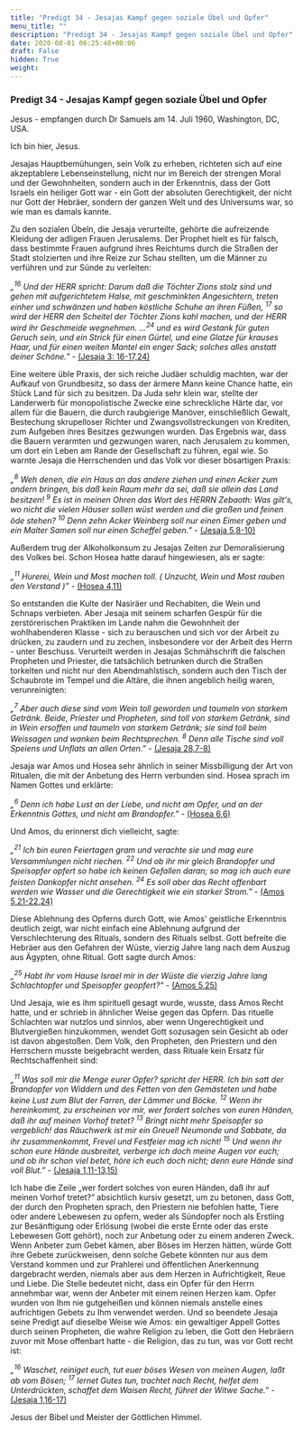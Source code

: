 ```yaml
---
title: "Predigt 34 - Jesajas Kampf gegen soziale Übel und Opfer"
menu_title: ""
description: "Predigt 34 - Jesajas Kampf gegen soziale Übel und Opfer"
date: 2020-08-01 06:25:48+00:06
draft: False
hidden: True
weight:
---
```

### Predigt 34 - Jesajas Kampf gegen soziale Übel und Opfer

Jesus - empfangen durch Dr Samuels am 14. Juli 1960, Washington, DC, USA.

Ich bin hier, Jesus.

Jesajas Hauptbemühungen, sein Volk zu erheben, richteten sich auf eine akzeptablere Lebenseinstellung, nicht nur im Bereich der strengen Moral und der Gewohnheiten, sondern auch in der Erkenntnis, dass der Gott Israels ein heiliger Gott war - ein Gott der absoluten Gerechtigkeit, der nicht nur Gott der Hebräer, sondern der ganzen Welt und des Universums war, so wie man es damals kannte.

Zu den sozialen Übeln, die Jesaja verurteilte, gehörte die aufreizende Kleidung der adligen Frauen Jerusalems. Der Prophet hielt es für falsch, dass bestimmte Frauen aufgrund ihres Reichtums durch die Straßen der Stadt stolzierten und ihre Reize zur Schau stellten, um die Männer zu verführen und zur Sünde zu verleiten:

*„<sup>16</sup> Und der HERR spricht: Darum daß die Töchter Zions stolz sind und gehen mit aufgerichtetem Halse, mit geschminkten Angesichtern, treten einher und schwänzen und haben köstliche Schuhe an ihren Füßen, <sup>17</sup> so wird der HERR den Scheitel der Töchter Zions kahl machen, und der HERR wird ihr Geschmeide wegnehmen. ...<sup>24</sup> und es wird Gestank für guten Geruch sein, und ein Strick für einen Gürtel, und eine Glatze für krauses Haar, und für einen weiten Mantel ein enger Sack; solches alles anstatt deiner Schöne.”* - [(Jesaja 3: 16-17,24)](https://www.biblegateway.com/passage/?search=Jesaja+3&version=LUTH1545;NGU-DE;SCH2000;SCH1951)

Eine weitere üble Praxis, der sich reiche Judäer schuldig machten, war der Aufkauf von Grundbesitz, so dass der ärmere Mann keine Chance hatte, ein Stück Land für sich zu besitzen. Da Juda sehr klein war, stellte der Landerwerb für monopolistische Zwecke eine schreckliche Härte dar, vor allem für die Bauern, die durch raubgierige Manöver, einschließlich Gewalt, Bestechung skrupelloser Richter und Zwangsvollstreckungen von Krediten, zum Aufgeben ihres Besitzes gezwungen wurden. Das Ergebnis war, dass die Bauern verarmten und gezwungen waren, nach Jerusalem zu kommen, um dort ein Leben am Rande der Gesellschaft zu führen, egal wie. So warnte Jesaja die Herrschenden und das Volk vor dieser bösartigen Praxis:

*„<sup>8</sup> Weh denen, die ein Haus an das andere ziehen und einen Acker zum andern bringen, bis daß kein Raum mehr da sei, daß sie allein das Land besitzen! <sup>9</sup> Es ist in meinen Ohren das Wort des HERRN Zebaoth: Was gilt's, wo nicht die vielen Häuser sollen wüst werden und die großen und feinen öde stehen? <sup>10</sup> Denn zehn Acker Weinberg soll nur einen Eimer geben und ein Malter Samen soll nur einen Scheffel geben.”* - [(Jesaja 5,8-10)](https://www.biblegateway.com/passage/?search=Jesaja+5&version=LUTH1545;NGU-DE;SCH2000;SCH1951)

Außerdem trug der Alkoholkonsum zu Jesajas Zeiten zur Demoralisierung des Volkes bei. Schon Hosea hatte darauf hingewiesen, als er sagte:

*„<sup>11</sup> Hurerei, Wein und Most machen toll. ( Unzucht, Wein und Most rauben den Verstand )”*  - [(Hosea 4,11)](https://www.biblegateway.com/passage/?search=Hosea+4&version=LUTH1545;NGU-DE;SCH2000;SCH1951)

So entstanden die Kulte der Nasiräer und Rechabiten, die Wein und Schnaps verbieten. Aber Jesaja mit seinem scharfen Gespür für die zerstörerischen Praktiken im Lande nahm die Gewohnheit der wohlhabenderen Klasse - sich zu berauschen und sich vor der Arbeit zu drücken, zu zaudern und zu zechen, insbesondere vor der Arbeit des Herrn - unter Beschuss. Verurteilt werden in Jesajas Schmähschrift die falschen Propheten und Priester, die tatsächlich betrunken durch die Straßen torkelten und nicht nur den Abendmahlstisch, sondern auch den Tisch der Schaubrote im Tempel und die Altäre, die ihnen angeblich heilig waren, verunreinigten:

*„<sup>7</sup> Aber auch diese sind vom Wein toll geworden und taumeln von starkem Getränk. Beide, Priester und Propheten, sind toll von starkem Getränk, sind in Wein ersoffen und taumeln von starkem Getränk; sie sind toll beim Weissagen und wanken beim Rechtsprechen. <sup>8</sup> Denn alle Tische sind voll Speiens und Unflats an allen Orten.”* - [(Jesaja 28,7-8)](https://www.biblegateway.com/passage/?search=Jesaja+28&version=LUTH1545;NGU-DE;SCH2000;SCH1951)

Jesaja war Amos und Hosea sehr ähnlich in seiner Missbilligung der Art von Ritualen, die mit der Anbetung des Herrn verbunden sind. Hosea sprach im Namen Gottes und erklärte:

*„<sup>6</sup> Denn ich habe Lust an der Liebe, und nicht am Opfer, und an der Erkenntnis Gottes, und nicht am Brandopfer.”* - [(Hosea 6,6)](https://www.biblegateway.com/passage/?search=Hosea+6&version=LUTH1545;NGU-DE;SCH2000;SCH1951)

Und Amos, du erinnerst dich vielleicht, sagte:

*„<sup>21</sup> Ich bin euren Feiertagen gram und verachte sie und mag eure Versammlungen nicht riechen. <sup>22</sup> Und ob ihr mir gleich Brandopfer und Speisopfer opfert so habe ich keinen Gefallen daran; so mag ich auch eure feisten Dankopfer nicht ansehen. <sup>24</sup> Es soll aber das Recht offenbart werden wie Wasser und die Gerechtigkeit wie ein starker Strom.”* - [(Amos 5,21-22,24)](https://www.biblegateway.com/passage/?search=Amos+5&version=LUTH1545;NGU-DE;SCH2000;SCH1951)


Diese Ablehnung des Opferns durch Gott, wie Amos' geistliche Erkenntnis deutlich zeigt, war nicht einfach eine Ablehnung aufgrund der Verschlechterung des Rituals, sondern des Rituals selbst. Gott befreite die Hebräer aus den Gefahren der Wüste, vierzig Jahre lang nach dem Auszug aus Ägypten, ohne Ritual. Gott sagte durch Amos:

*„<sup>25</sup> Habt ihr vom Hause Israel mir in der Wüste die vierzig Jahre lang Schlachtopfer und Speisopfer geopfert?”*  - [(Amos 5,25)](https://www.biblegateway.com/passage/?search=Amos+5&version=LUTH1545;NGU-DE;SCH2000;SCH1951)

Und Jesaja, wie es ihm spirituell gesagt wurde, wusste, dass Amos Recht hatte, und er schrieb in ähnlicher Weise gegen das Opfern. Das rituelle Schlachten war nutzlos und sinnlos, aber wenn Ungerechtigkeit und Blutvergießen hinzukommen, wendet Gott sozusagen sein Gesicht ab oder ist davon abgestoßen. Dem Volk, den Propheten, den Priestern und den Herrschern musste beigebracht werden, dass Rituale kein Ersatz für Rechtschaffenheit sind:

*„<sup>11</sup> Was soll mir die Menge eurer Opfer? spricht der HERR. Ich bin satt der Brandopfer von Widdern und des Fetten von den Gemästeten und habe keine Lust zum Blut der Farren, der Lämmer und Böcke. <sup>12</sup> Wenn ihr hereinkommt, zu erscheinen vor mir, wer fordert solches von euren Händen, daß ihr auf meinen Vorhof tretet? <sup>13</sup> Bringt nicht mehr Speisopfer so vergeblich! das Räuchwerk ist mir ein Greuel! Neumonde und Sabbate, da ihr zusammenkommt, Frevel und Festfeier mag ich nicht! <sup>15</sup> Und wenn ihr schon eure Hände ausbreitet, verberge ich doch meine Augen vor euch; und ob ihr schon viel betet, höre ich euch doch nicht; denn eure Hände sind voll Blut.”* - [(Jesaja 1,11-13,15)](https://www.biblegateway.com/passage/?search=Jesaja+1&version=LUTH1545;NGU-DE;SCH2000;SCH1951)

Ich habe die Zeile „wer fordert solches von euren Händen, daß ihr auf meinen Vorhof tretet?“ absichtlich kursiv gesetzt, um zu betonen, dass Gott, der durch den Propheten sprach, den Priestern nie befohlen hatte, Tiere oder andere Lebewesen zu opfern, weder als Sündopfer noch als Erstling zur Besänftigung oder Erlösung (wobei die erste Ernte oder das erste Lebewesen Gott gehört), noch zur Anbetung oder zu einem anderen Zweck. Wenn Anbeter zum Gebet kämen, aber Böses im Herzen hätten, würde Gott ihre Gebete zurückweisen, denn solche Gebete könnten nur aus dem Verstand kommen und zur Prahlerei und öffentlichen Anerkennung dargebracht werden, niemals aber aus dem Herzen in Aufrichtigkeit, Reue und Liebe. Die Stelle bedeutet nicht, dass ein Opfer für den Herrn annehmbar war, wenn der Anbeter mit einem reinen Herzen kam. Opfer wurden von Ihm nie gutgeheißen und können niemals anstelle eines aufrichtigen Gebets zu Ihm verwendet werden. Und so beendete Jesaja seine Predigt auf dieselbe Weise wie Amos: ein gewaltiger Appell Gottes durch seinen Propheten, die wahre Religion zu leben, die Gott den Hebräern zuvor mit Mose offenbart hatte - die Religion, das zu tun, was vor Gott recht ist:

*„<sup>16</sup> Waschet, reiniget euch, tut euer böses Wesen von meinen Augen, laßt ab vom Bösen; <sup>17</sup> lernet Gutes tun, trachtet nach Recht, helfet dem Unterdrückten, schaffet dem Waisen Recht, führet der Witwe Sache.”* - [(Jesaja 1,16-17)](https://www.biblegateway.com/passage/?search=Jesaja+1&version=LUTH1545;NGU-DE;SCH2000;SCH1951)

Jesus der Bibel und Meister der Göttlichen Himmel.
